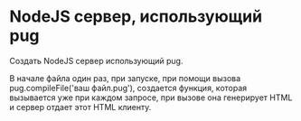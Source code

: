 # NodeJS сервер, использующий pug

Создать NodeJS сервер использующий pug.

В начале файла один раз, при запуске, при помощи вызова pug.compileFile('ваш файл.pug'),
создается функция, которая вызывается уже при каждом запросе, при вызове она генерирует HTML и сервер отдает этот HTML клиенту.
